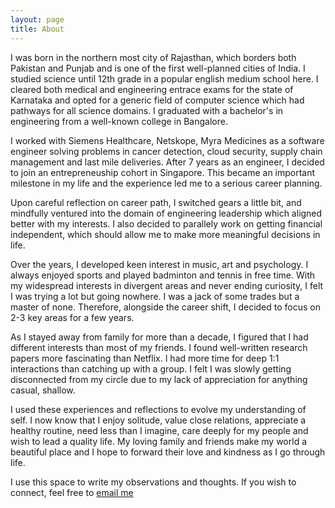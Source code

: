```yaml
---
layout: page
title: About
---
```


I was born in the northern most city of Rajasthan, which borders both Pakistan and Punjab and is one of the first well-planned cities of India. I studied science until 12th grade in a popular english medium school here. I cleared both medical and engineering entrace exams for the state of Karnataka and opted for a generic field of computer science which had pathways for all science domains. I graduated with a bachelor's in engineering from a well-known college in Bangalore. 

I worked with Siemens Healthcare, Netskope, Myra Medicines as a software engineer solving problems in cancer detection, cloud security, supply chain management and last mile deliveries. After 7 years as an engineer, I decided to join an entrepreneuship cohort in Singapore. This became an important milestone in my life and the experience led me to a serious career planning. 

Upon careful reflection on career path, I switched gears a little bit, and mindfully ventured into the domain of engineering leadership which aligned better with my interests. I also decided to parallely work on getting financial independent, which should allow me to make more meaningful decisions in life.

Over the years, I developed keen interest in music, art and psychology. I always enjoyed sports and played badminton and tennis in free time. With my widespread interests in divergent areas and never ending curiosity, I felt I was trying a lot but going nowhere. I was a jack of some trades but a master of none. Therefore, alongside the career shift, I decided to focus on 2-3 key areas for a few years. 

As I stayed away from family for more than a decade, I figured that I had different interests than most of my friends. I found well-written research papers more fascinating than Netflix. I had more time for deep 1:1 interactions than catching up with a group. I felt I was slowly getting disconnected from my circle due to my lack of appreciation for anything casual, shallow. 

I used these experiences and reflections to evolve my understanding of self. I now know that I enjoy solitude, value close relations, appreciate a healthy routine, need less than I imagine, care deeply for my people and wish to lead a quality life. My loving family and friends make my world a beautiful place and I hope to forward their love and kindness as I go through life. 

I use this space to write my observations and thoughts. If you wish to connect, feel free to [email me ]() 
